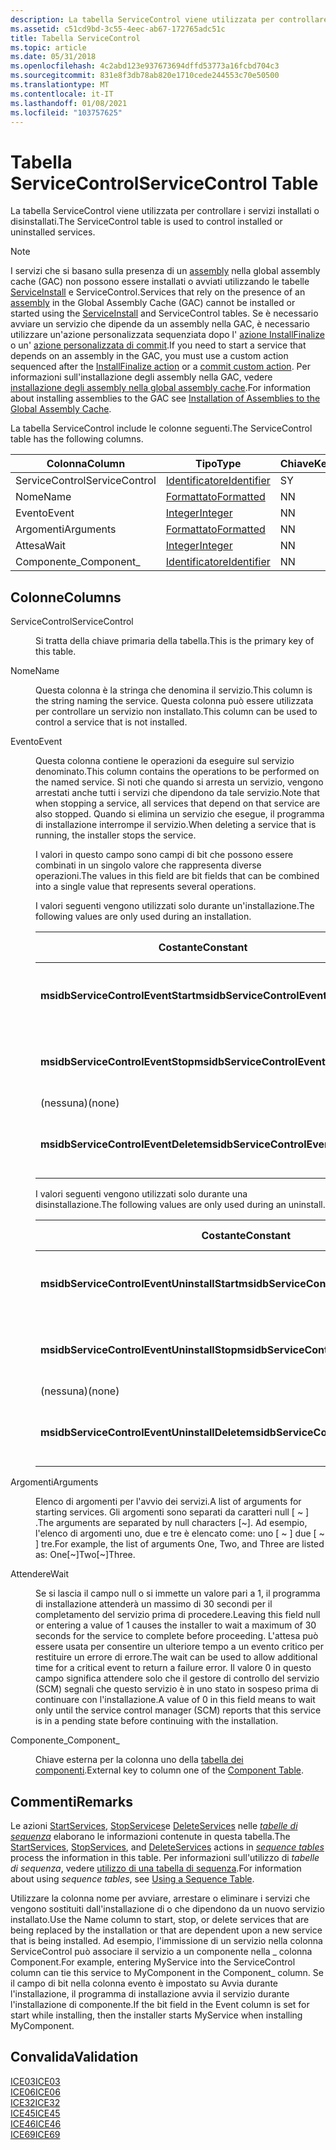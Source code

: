 ```yaml
---
description: La tabella ServiceControl viene utilizzata per controllare i servizi installati o disinstallati. Nota i servizi che si basano sulla presenza di un assembly nella global assembly cache (GAC) non possono essere installati o avviati utilizzando le tabelle ServiceInstall e ServiceControl.
ms.assetid: c51cd9bd-3c55-4eec-ab67-172765adc51c
title: Tabella ServiceControl
ms.topic: article
ms.date: 05/31/2018
ms.openlocfilehash: 4c2abd123e937673694dffd53773a16fcbd704c3
ms.sourcegitcommit: 831e8f3db78ab820e1710cede244553c70e50500
ms.translationtype: MT
ms.contentlocale: it-IT
ms.lasthandoff: 01/08/2021
ms.locfileid: "103757625"
---
```

# <a name="servicecontrol-table"></a><span data-ttu-id="aa2b7-103">Tabella ServiceControl</span><span class="sxs-lookup"><span data-stu-id="aa2b7-103">ServiceControl Table</span></span>

<span data-ttu-id="aa2b7-104">La tabella ServiceControl viene utilizzata per controllare i servizi installati o disinstallati.</span><span class="sxs-lookup"><span data-stu-id="aa2b7-104">The ServiceControl table is used to control installed or uninstalled services.</span></span>

> [!Note]  
> <span data-ttu-id="aa2b7-105">I servizi che si basano sulla presenza di un [assembly](assemblies.md) nella global assembly cache (GAC) non possono essere installati o avviati utilizzando le tabelle [ServiceInstall](serviceinstall-table.md) e ServiceControl.</span><span class="sxs-lookup"><span data-stu-id="aa2b7-105">Services that rely on the presence of an [assembly](assemblies.md) in the Global Assembly Cache (GAC) cannot be installed or started using the [ServiceInstall](serviceinstall-table.md) and ServiceControl tables.</span></span> <span data-ttu-id="aa2b7-106">Se è necessario avviare un servizio che dipende da un assembly nella GAC, è necessario utilizzare un'azione personalizzata sequenziata dopo l' [azione InstallFinalize](installfinalize-action.md) o un' [azione personalizzata di commit](commit-custom-actions.md).</span><span class="sxs-lookup"><span data-stu-id="aa2b7-106">If you need to start a service that depends on an assembly in the GAC, you must use a custom action sequenced after the [InstallFinalize action](installfinalize-action.md) or a [commit custom action](commit-custom-actions.md).</span></span> <span data-ttu-id="aa2b7-107">Per informazioni sull'installazione degli assembly nella GAC, vedere [installazione degli assembly nella global assembly cache](installation-of-assemblies-to-the-global-assembly-cache.md).</span><span class="sxs-lookup"><span data-stu-id="aa2b7-107">For information about installing assemblies to the GAC see [Installation of Assemblies to the Global Assembly Cache](installation-of-assemblies-to-the-global-assembly-cache.md).</span></span>

 

<span data-ttu-id="aa2b7-108">La tabella ServiceControl include le colonne seguenti.</span><span class="sxs-lookup"><span data-stu-id="aa2b7-108">The ServiceControl table has the following columns.</span></span>



| <span data-ttu-id="aa2b7-109">Colonna</span><span class="sxs-lookup"><span data-stu-id="aa2b7-109">Column</span></span>         | <span data-ttu-id="aa2b7-110">Tipo</span><span class="sxs-lookup"><span data-stu-id="aa2b7-110">Type</span></span>                         | <span data-ttu-id="aa2b7-111">Chiave</span><span class="sxs-lookup"><span data-stu-id="aa2b7-111">Key</span></span> | <span data-ttu-id="aa2b7-112">Nullable</span><span class="sxs-lookup"><span data-stu-id="aa2b7-112">Nullable</span></span> |
|----------------|------------------------------|-----|----------|
| <span data-ttu-id="aa2b7-113">ServiceControl</span><span class="sxs-lookup"><span data-stu-id="aa2b7-113">ServiceControl</span></span> | [<span data-ttu-id="aa2b7-114">Identificatore</span><span class="sxs-lookup"><span data-stu-id="aa2b7-114">Identifier</span></span>](identifier.md) | <span data-ttu-id="aa2b7-115">S</span><span class="sxs-lookup"><span data-stu-id="aa2b7-115">Y</span></span>   | <span data-ttu-id="aa2b7-116">N</span><span class="sxs-lookup"><span data-stu-id="aa2b7-116">N</span></span>        |
| <span data-ttu-id="aa2b7-117">Nome</span><span class="sxs-lookup"><span data-stu-id="aa2b7-117">Name</span></span>           | [<span data-ttu-id="aa2b7-118">Formattato</span><span class="sxs-lookup"><span data-stu-id="aa2b7-118">Formatted</span></span>](formatted.md)   | <span data-ttu-id="aa2b7-119">N</span><span class="sxs-lookup"><span data-stu-id="aa2b7-119">N</span></span>   | <span data-ttu-id="aa2b7-120">N</span><span class="sxs-lookup"><span data-stu-id="aa2b7-120">N</span></span>        |
| <span data-ttu-id="aa2b7-121">Evento</span><span class="sxs-lookup"><span data-stu-id="aa2b7-121">Event</span></span>          | [<span data-ttu-id="aa2b7-122">Integer</span><span class="sxs-lookup"><span data-stu-id="aa2b7-122">Integer</span></span>](integer.md)       | <span data-ttu-id="aa2b7-123">N</span><span class="sxs-lookup"><span data-stu-id="aa2b7-123">N</span></span>   | <span data-ttu-id="aa2b7-124">N</span><span class="sxs-lookup"><span data-stu-id="aa2b7-124">N</span></span>        |
| <span data-ttu-id="aa2b7-125">Argomenti</span><span class="sxs-lookup"><span data-stu-id="aa2b7-125">Arguments</span></span>      | [<span data-ttu-id="aa2b7-126">Formattato</span><span class="sxs-lookup"><span data-stu-id="aa2b7-126">Formatted</span></span>](formatted.md)   | <span data-ttu-id="aa2b7-127">N</span><span class="sxs-lookup"><span data-stu-id="aa2b7-127">N</span></span>   | <span data-ttu-id="aa2b7-128">S</span><span class="sxs-lookup"><span data-stu-id="aa2b7-128">Y</span></span>        |
| <span data-ttu-id="aa2b7-129">Attesa</span><span class="sxs-lookup"><span data-stu-id="aa2b7-129">Wait</span></span>           | [<span data-ttu-id="aa2b7-130">Integer</span><span class="sxs-lookup"><span data-stu-id="aa2b7-130">Integer</span></span>](integer.md)       | <span data-ttu-id="aa2b7-131">N</span><span class="sxs-lookup"><span data-stu-id="aa2b7-131">N</span></span>   | <span data-ttu-id="aa2b7-132">S</span><span class="sxs-lookup"><span data-stu-id="aa2b7-132">Y</span></span>        |
| <span data-ttu-id="aa2b7-133">Componente\_</span><span class="sxs-lookup"><span data-stu-id="aa2b7-133">Component\_</span></span>    | [<span data-ttu-id="aa2b7-134">Identificatore</span><span class="sxs-lookup"><span data-stu-id="aa2b7-134">Identifier</span></span>](identifier.md) | <span data-ttu-id="aa2b7-135">N</span><span class="sxs-lookup"><span data-stu-id="aa2b7-135">N</span></span>   | <span data-ttu-id="aa2b7-136">N</span><span class="sxs-lookup"><span data-stu-id="aa2b7-136">N</span></span>        |



 

## <a name="columns"></a><span data-ttu-id="aa2b7-137">Colonne</span><span class="sxs-lookup"><span data-stu-id="aa2b7-137">Columns</span></span>

<dl> <dt>

<span data-ttu-id="aa2b7-138"><span id="ServiceControl"></span><span id="servicecontrol"></span><span id="SERVICECONTROL"></span>ServiceControl</span><span class="sxs-lookup"><span data-stu-id="aa2b7-138"><span id="ServiceControl"></span><span id="servicecontrol"></span><span id="SERVICECONTROL"></span>ServiceControl</span></span>
</dt> <dd>

<span data-ttu-id="aa2b7-139">Si tratta della chiave primaria della tabella.</span><span class="sxs-lookup"><span data-stu-id="aa2b7-139">This is the primary key of this table.</span></span>

</dd> <dt>

<span data-ttu-id="aa2b7-140"><span id="Name"></span><span id="name"></span><span id="NAME"></span>Nome</span><span class="sxs-lookup"><span data-stu-id="aa2b7-140"><span id="Name"></span><span id="name"></span><span id="NAME"></span>Name</span></span>
</dt> <dd>

<span data-ttu-id="aa2b7-141">Questa colonna è la stringa che denomina il servizio.</span><span class="sxs-lookup"><span data-stu-id="aa2b7-141">This column is the string naming the service.</span></span> <span data-ttu-id="aa2b7-142">Questa colonna può essere utilizzata per controllare un servizio non installato.</span><span class="sxs-lookup"><span data-stu-id="aa2b7-142">This column can be used to control a service that is not installed.</span></span>

</dd> <dt>

<span data-ttu-id="aa2b7-143"><span id="Event"></span><span id="event"></span><span id="EVENT"></span>Evento</span><span class="sxs-lookup"><span data-stu-id="aa2b7-143"><span id="Event"></span><span id="event"></span><span id="EVENT"></span>Event</span></span>
</dt> <dd>

<span data-ttu-id="aa2b7-144">Questa colonna contiene le operazioni da eseguire sul servizio denominato.</span><span class="sxs-lookup"><span data-stu-id="aa2b7-144">This column contains the operations to be performed on the named service.</span></span> <span data-ttu-id="aa2b7-145">Si noti che quando si arresta un servizio, vengono arrestati anche tutti i servizi che dipendono da tale servizio.</span><span class="sxs-lookup"><span data-stu-id="aa2b7-145">Note that when stopping a service, all services that depend on that service are also stopped.</span></span> <span data-ttu-id="aa2b7-146">Quando si elimina un servizio che esegue, il programma di installazione interrompe il servizio.</span><span class="sxs-lookup"><span data-stu-id="aa2b7-146">When deleting a service that is running, the installer stops the service.</span></span>

<span data-ttu-id="aa2b7-147">I valori in questo campo sono campi di bit che possono essere combinati in un singolo valore che rappresenta diverse operazioni.</span><span class="sxs-lookup"><span data-stu-id="aa2b7-147">The values in this field are bit fields that can be combined into a single value that represents several operations.</span></span>

<span data-ttu-id="aa2b7-148">I valori seguenti vengono utilizzati solo durante un'installazione.</span><span class="sxs-lookup"><span data-stu-id="aa2b7-148">The following values are only used during an installation.</span></span>



| <span data-ttu-id="aa2b7-149">Costante</span><span class="sxs-lookup"><span data-stu-id="aa2b7-149">Constant</span></span>                           | <span data-ttu-id="aa2b7-150">Valore esadecimale</span><span class="sxs-lookup"><span data-stu-id="aa2b7-150">Hexadecimal</span></span> | <span data-ttu-id="aa2b7-151">Decimal</span><span class="sxs-lookup"><span data-stu-id="aa2b7-151">Decimal</span></span> | <span data-ttu-id="aa2b7-152">Descrizione</span><span class="sxs-lookup"><span data-stu-id="aa2b7-152">Description</span></span>                                                                        |
|------------------------------------|-------------|---------|------------------------------------------------------------------------------------|
| <span data-ttu-id="aa2b7-153">**msidbServiceControlEventStart**</span><span class="sxs-lookup"><span data-stu-id="aa2b7-153">**msidbServiceControlEventStart**</span></span>  | <span data-ttu-id="aa2b7-154">0x001</span><span class="sxs-lookup"><span data-stu-id="aa2b7-154">0x001</span></span>       | <span data-ttu-id="aa2b7-155">1</span><span class="sxs-lookup"><span data-stu-id="aa2b7-155">1</span></span>       | <span data-ttu-id="aa2b7-156">Avvia il servizio durante l' [azione StartServices](startservices-action.md).</span><span class="sxs-lookup"><span data-stu-id="aa2b7-156">Starts the service during the [StartServices action](startservices-action.md).</span></span>    |
| <span data-ttu-id="aa2b7-157">**msidbServiceControlEventStop**</span><span class="sxs-lookup"><span data-stu-id="aa2b7-157">**msidbServiceControlEventStop**</span></span>   | <span data-ttu-id="aa2b7-158">0x002</span><span class="sxs-lookup"><span data-stu-id="aa2b7-158">0x002</span></span>       | <span data-ttu-id="aa2b7-159">2</span><span class="sxs-lookup"><span data-stu-id="aa2b7-159">2</span></span>       | <span data-ttu-id="aa2b7-160">Arresta il servizio durante l' [azione StopServices](stopservices-action.md).</span><span class="sxs-lookup"><span data-stu-id="aa2b7-160">Stops the service during the [StopServices action](stopservices-action.md).</span></span>       |
| <span data-ttu-id="aa2b7-161">(nessuna)</span><span class="sxs-lookup"><span data-stu-id="aa2b7-161">(none)</span></span>                             | <span data-ttu-id="aa2b7-162">0x004</span><span class="sxs-lookup"><span data-stu-id="aa2b7-162">0x004</span></span>       | <span data-ttu-id="aa2b7-163">4</span><span class="sxs-lookup"><span data-stu-id="aa2b7-163">4</span></span>       | <reserved>                                                                   |
| <span data-ttu-id="aa2b7-164">**msidbServiceControlEventDelete**</span><span class="sxs-lookup"><span data-stu-id="aa2b7-164">**msidbServiceControlEventDelete**</span></span> | <span data-ttu-id="aa2b7-165">0x008</span><span class="sxs-lookup"><span data-stu-id="aa2b7-165">0x008</span></span>       | <span data-ttu-id="aa2b7-166">8</span><span class="sxs-lookup"><span data-stu-id="aa2b7-166">8</span></span>       | <span data-ttu-id="aa2b7-167">Elimina il servizio durante l' [azione DeleteServices](deleteservices-action.md).</span><span class="sxs-lookup"><span data-stu-id="aa2b7-167">Deletes the service during the [DeleteServices action](deleteservices-action.md).</span></span> |



 

<span data-ttu-id="aa2b7-168">I valori seguenti vengono utilizzati solo durante una disinstallazione.</span><span class="sxs-lookup"><span data-stu-id="aa2b7-168">The following values are only used during an uninstall.</span></span>



| <span data-ttu-id="aa2b7-169">Costante</span><span class="sxs-lookup"><span data-stu-id="aa2b7-169">Constant</span></span>                                    | <span data-ttu-id="aa2b7-170">Valore esadecimale</span><span class="sxs-lookup"><span data-stu-id="aa2b7-170">Hexadecimal</span></span> | <span data-ttu-id="aa2b7-171">Decimal</span><span class="sxs-lookup"><span data-stu-id="aa2b7-171">Decimal</span></span> | <span data-ttu-id="aa2b7-172">Descrizione</span><span class="sxs-lookup"><span data-stu-id="aa2b7-172">Description</span></span>                                                                        |
|---------------------------------------------|-------------|---------|------------------------------------------------------------------------------------|
| <span data-ttu-id="aa2b7-173">**msidbServiceControlEventUninstallStart**</span><span class="sxs-lookup"><span data-stu-id="aa2b7-173">**msidbServiceControlEventUninstallStart**</span></span>  | <span data-ttu-id="aa2b7-174">0x010</span><span class="sxs-lookup"><span data-stu-id="aa2b7-174">0x010</span></span>       | <span data-ttu-id="aa2b7-175">16</span><span class="sxs-lookup"><span data-stu-id="aa2b7-175">16</span></span>      | <span data-ttu-id="aa2b7-176">Avvia il servizio durante l' [azione StartServices](startservices-action.md).</span><span class="sxs-lookup"><span data-stu-id="aa2b7-176">Starts the service during the [StartServices action](startservices-action.md).</span></span>    |
| <span data-ttu-id="aa2b7-177">**msidbServiceControlEventUninstallStop**</span><span class="sxs-lookup"><span data-stu-id="aa2b7-177">**msidbServiceControlEventUninstallStop**</span></span>   | <span data-ttu-id="aa2b7-178">0x020</span><span class="sxs-lookup"><span data-stu-id="aa2b7-178">0x020</span></span>       | <span data-ttu-id="aa2b7-179">32</span><span class="sxs-lookup"><span data-stu-id="aa2b7-179">32</span></span>      | <span data-ttu-id="aa2b7-180">Arresta il servizio durante l' [azione StopServices](stopservices-action.md).</span><span class="sxs-lookup"><span data-stu-id="aa2b7-180">Stops the service during the [StopServices action](stopservices-action.md).</span></span>       |
| <span data-ttu-id="aa2b7-181">(nessuna)</span><span class="sxs-lookup"><span data-stu-id="aa2b7-181">(none)</span></span>                                      | <span data-ttu-id="aa2b7-182">0x040</span><span class="sxs-lookup"><span data-stu-id="aa2b7-182">0x040</span></span>       | <span data-ttu-id="aa2b7-183">64</span><span class="sxs-lookup"><span data-stu-id="aa2b7-183">64</span></span>      | <reserved>                                                                   |
| <span data-ttu-id="aa2b7-184">**msidbServiceControlEventUninstallDelete**</span><span class="sxs-lookup"><span data-stu-id="aa2b7-184">**msidbServiceControlEventUninstallDelete**</span></span> | <span data-ttu-id="aa2b7-185">0x080</span><span class="sxs-lookup"><span data-stu-id="aa2b7-185">0x080</span></span>       | <span data-ttu-id="aa2b7-186">128</span><span class="sxs-lookup"><span data-stu-id="aa2b7-186">128</span></span>     | <span data-ttu-id="aa2b7-187">Elimina il servizio durante l' [azione DeleteServices](deleteservices-action.md).</span><span class="sxs-lookup"><span data-stu-id="aa2b7-187">Deletes the service during the [DeleteServices action](deleteservices-action.md).</span></span> |



 

</dd> <dt>

<span data-ttu-id="aa2b7-188"><span id="Arguments"></span><span id="arguments"></span><span id="ARGUMENTS"></span>Argomenti</span><span class="sxs-lookup"><span data-stu-id="aa2b7-188"><span id="Arguments"></span><span id="arguments"></span><span id="ARGUMENTS"></span>Arguments</span></span>
</dt> <dd>

<span data-ttu-id="aa2b7-189">Elenco di argomenti per l'avvio dei servizi.</span><span class="sxs-lookup"><span data-stu-id="aa2b7-189">A list of arguments for starting services.</span></span> <span data-ttu-id="aa2b7-190">Gli argomenti sono separati da caratteri null \[ ~ \] .</span><span class="sxs-lookup"><span data-stu-id="aa2b7-190">The arguments are separated by null characters \[~\].</span></span> <span data-ttu-id="aa2b7-191">Ad esempio, l'elenco di argomenti uno, due e tre è elencato come: uno \[ ~ \] due \[ ~ \] tre.</span><span class="sxs-lookup"><span data-stu-id="aa2b7-191">For example, the list of arguments One, Two, and Three are listed as: One\[~\]Two\[~\]Three.</span></span>

</dd> <dt>

<span data-ttu-id="aa2b7-192"><span id="Wait"></span><span id="wait"></span><span id="WAIT"></span>Attendere</span><span class="sxs-lookup"><span data-stu-id="aa2b7-192"><span id="Wait"></span><span id="wait"></span><span id="WAIT"></span>Wait</span></span>
</dt> <dd>

<span data-ttu-id="aa2b7-193">Se si lascia il campo null o si immette un valore pari a 1, il programma di installazione attenderà un massimo di 30 secondi per il completamento del servizio prima di procedere.</span><span class="sxs-lookup"><span data-stu-id="aa2b7-193">Leaving this field null or entering a value of 1 causes the installer to wait a maximum of 30 seconds for the service to complete before proceeding.</span></span> <span data-ttu-id="aa2b7-194">L'attesa può essere usata per consentire un ulteriore tempo a un evento critico per restituire un errore di errore.</span><span class="sxs-lookup"><span data-stu-id="aa2b7-194">The wait can be used to allow additional time for a critical event to return a failure error.</span></span> <span data-ttu-id="aa2b7-195">Il valore 0 in questo campo significa attendere solo che il gestore di controllo del servizio (SCM) segnali che questo servizio è in uno stato in sospeso prima di continuare con l'installazione.</span><span class="sxs-lookup"><span data-stu-id="aa2b7-195">A value of 0 in this field means to wait only until the service control manager (SCM) reports that this service is in a pending state before continuing with the installation.</span></span>

</dd> <dt>

<span data-ttu-id="aa2b7-196"><span id="Component_"></span><span id="component_"></span><span id="COMPONENT_"></span>Componente\_</span><span class="sxs-lookup"><span data-stu-id="aa2b7-196"><span id="Component_"></span><span id="component_"></span><span id="COMPONENT_"></span>Component\_</span></span>
</dt> <dd>

<span data-ttu-id="aa2b7-197">Chiave esterna per la colonna uno della [tabella dei componenti](component-table.md).</span><span class="sxs-lookup"><span data-stu-id="aa2b7-197">External key to column one of the [Component Table](component-table.md).</span></span>

</dd> </dl>

## <a name="remarks"></a><span data-ttu-id="aa2b7-198">Commenti</span><span class="sxs-lookup"><span data-stu-id="aa2b7-198">Remarks</span></span>

<span data-ttu-id="aa2b7-199">Le azioni [StartServices](startservices-action.md), [StopServices](stopservices-action.md)e [DeleteServices](deleteservices-action.md) nelle [*tabelle di sequenza*](s-gly.md) elaborano le informazioni contenute in questa tabella.</span><span class="sxs-lookup"><span data-stu-id="aa2b7-199">The [StartServices](startservices-action.md), [StopServices](stopservices-action.md), and [DeleteServices](deleteservices-action.md) actions in [*sequence tables*](s-gly.md) process the information in this table.</span></span> <span data-ttu-id="aa2b7-200">Per informazioni sull'utilizzo di *tabelle di sequenza*, vedere [utilizzo di una tabella di sequenza](using-a-sequence-table.md).</span><span class="sxs-lookup"><span data-stu-id="aa2b7-200">For information about using *sequence tables*, see [Using a Sequence Table](using-a-sequence-table.md).</span></span>

<span data-ttu-id="aa2b7-201">Utilizzare la colonna nome per avviare, arrestare o eliminare i servizi che vengono sostituiti dall'installazione di o che dipendono da un nuovo servizio installato.</span><span class="sxs-lookup"><span data-stu-id="aa2b7-201">Use the Name column to start, stop, or delete services that are being replaced by the installation or that are dependent upon a new service that is being installed.</span></span> <span data-ttu-id="aa2b7-202">Ad esempio, l'immissione di un servizio nella colonna ServiceControl può associare il servizio a un componente nella \_ colonna Component.</span><span class="sxs-lookup"><span data-stu-id="aa2b7-202">For example, entering MyService into the ServiceControl column can tie this service to MyComponent in the Component\_ column.</span></span> <span data-ttu-id="aa2b7-203">Se il campo di bit nella colonna evento è impostato su Avvia durante l'installazione, il programma di installazione avvia il servizio durante l'installazione di componente.</span><span class="sxs-lookup"><span data-stu-id="aa2b7-203">If the bit field in the Event column is set for start while installing, then the installer starts MyService when installing MyComponent.</span></span>

## <a name="validation"></a><span data-ttu-id="aa2b7-204">Convalida</span><span class="sxs-lookup"><span data-stu-id="aa2b7-204">Validation</span></span>

<dl>

[<span data-ttu-id="aa2b7-205">ICE03</span><span class="sxs-lookup"><span data-stu-id="aa2b7-205">ICE03</span></span>](ice03.md)  
[<span data-ttu-id="aa2b7-206">ICE06</span><span class="sxs-lookup"><span data-stu-id="aa2b7-206">ICE06</span></span>](ice06.md)  
[<span data-ttu-id="aa2b7-207">ICE32</span><span class="sxs-lookup"><span data-stu-id="aa2b7-207">ICE32</span></span>](ice32.md)  
[<span data-ttu-id="aa2b7-208">ICE45</span><span class="sxs-lookup"><span data-stu-id="aa2b7-208">ICE45</span></span>](ice45.md)  
[<span data-ttu-id="aa2b7-209">ICE46</span><span class="sxs-lookup"><span data-stu-id="aa2b7-209">ICE46</span></span>](ice46.md)  
[<span data-ttu-id="aa2b7-210">ICE69</span><span class="sxs-lookup"><span data-stu-id="aa2b7-210">ICE69</span></span>](ice69.md)  
</dl>

 

 



